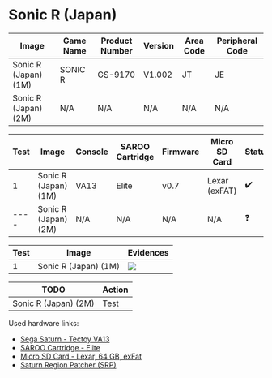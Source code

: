 # Sonic R (Japan)

| Image                | Game Name | Product Number | Version | Area Code | Peripheral Code |
| -------------------- | --------- | -------------- | ------- | --------- | --------------- |
| Sonic R (Japan) (1M) | SONIC R   | GS-9170        | V1.002  | JT        | JE              |
| Sonic R (Japan) (2M) | N/A       | N/A            | N/A     | N/A       | N/A             |

| Test | Image                | Console | SAROO Cartridge | Firmware | Micro SD Card | Status             | Time Played |
| ---- | -------------------- | ------- | --------------- | -------- | ------------- | ------------------ | ----------- |
| 1    | Sonic R (Japan) (1M) | VA13    | Elite           | v0.7     | Lexar (exFAT) | :heavy_check_mark: | 48 minutes  |
| ---- | Sonic R (Japan) (2M) | N/A     | N/A             | N/A      | N/A           | :question:         | N/A         |

| Test | Image                | Evidences                                                                                        |
| ---- | -------------------- | ------------------------------------------------------------------------------------------------ |
| 1    | Sonic R (Japan) (1M) | [![](https://img.youtube.com/vi/qiEvnaRy-CA/0.jpg)](https://www.youtube.com/watch?v=qiEvnaRy-CA) |

| TODO                 | Action |
| -------------------- | ------ |
| Sonic R (Japan) (2M) | Test   |

Used hardware links:

- [Sega Saturn - Tectoy VA13](../../../../Info/Consoles/VA13/README.md)
- [SAROO Cartridge - Elite](../../../../Info/Cartridges/GuangzhouSanStarOnlineShop/1.6/README.md)
- [Micro SD Card - Lexar, 64 GB, exFat](../../../../Info/SdCards/Lexar/64GB/exfat/README.md)
- [Saturn Region Patcher (SRP)](https://segaxtreme.net/resources/saturn-region-patcher.81/download)

